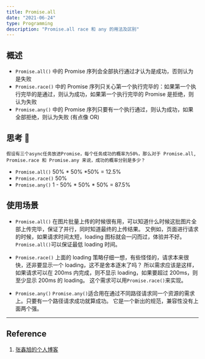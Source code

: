 ```yaml
---
title: Promise.all
date: "2021-06-24"
type: Programming
description: "Promise.all race 和 any 的用法及区别"
---
```


## 概述

- `Promise.all()` 中的 Promise 序列会全部执行通过才认为是成功，否则认为是失败
- `Promise.race()` 中的 Promise 序列只关心第一个执行完毕的：如果第一个执行完毕的是通过，则认为成功，如果第一个执行完毕的 Promise 是拒绝，则认为失败
- `Promise.any()` 中的 Promise 序列只要有一个执行通过，则认为成功，如果全部拒绝，则认为失败 (有点像 OR)

## 思考 🤔

```
假设有三个async任务放进Promise，每个任务成功的概率为50%，那么对于 Promise.all, Promise.race 和 Promise.any 来说，成功的概率分别是多少？
```

- `Promise.all()` 50% \* 50% \*50% = 12.5%
- `Promise.race()` 50%
- `Promise.any()` 1 - 50% \* 50% \* 50% = 87.5%

## 使用场景

- `Promise.all()`
  在图片批量上传的时候很有用，可以知道什么时候这批图片全部上传完毕，保证了并行，同时知道最终的上传结果。
  又例如，页面进行请求的时候，如果请求时间太短，loading 图标就会一闪而过，体验并不好。`Promise.all()`可以保证最低 loading 时间。

- `Promise.race()`
  上面的 loading 策略仔细一想，有些怪怪的，请求本来很快，还非要显示一个 loading，这不是舍本逐末了吗？
  所以需求应该是这样，如果请求可以在 200ms 内完成，则不显示 loading，如果要超过 200ms，则至少显示 200ms 的 loading。
  这个需求可以用`Promise.race()`来实现。

- `Promise.any()`
  `Promise.any()`适合用在通过不同路径请求同一个资源的需求上。只要有一个路径请求成功就算成功。
  它是一个新出的规范，兼容性没有上面两个强。

---

## Reference

1. [张鑫旭的个人博客](https://www.zhangxinxu.com/wordpress/2021/05/promise-all-race-any/)
